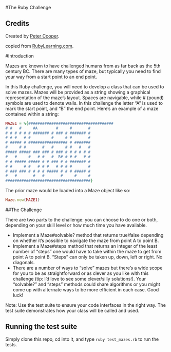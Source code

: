 #The Ruby Challenge

## Credits

Created by [Peter Cooper](http://twitter.com/peterc).

copied from [RubyLearning.com](http://rubylearning.com/blog/2009/12/27/rpcfn-mazes-5/).


#Introduction

Mazes are known to have challenged humans from as far back as the 5th century BC. There are many types of maze, but typically you need to find your way from a start point to an end point.

In this Ruby challenge, you will need to develop a class that can be used to solve mazes. Mazes will be provided as a string showing a graphical representation of the maze’s layout. Spaces are navigable, while # (pound) symbols are used to denote walls. In this challenge the letter “A” is used to mark the start point, and “B” the end point. Here’s an example of a maze contained within a string:

```ruby
MAZE1 = %{#####################################
# #   #     #A        #     #       #
# # # # # # ####### # ### # ####### #
# # #   # #         #     # #       #
# ##### # ################# # #######
#     # #       #   #     # #   #   #
##### ##### ### ### # ### # # # # # #
#   #     #   # #   #  B# # # #   # #
# # ##### ##### # # ### # # ####### #
# #     # #   # # #   # # # #       #
# ### ### # # # # ##### # # # ##### #
#   #       #   #       #     #     #
#####################################}
```

The prior maze would be loaded into a Maze object like so:

```ruby
Maze.new(MAZE1)
```

##The Challenge

There are two parts to the challenge: you can choose to do one or both, depending on your skill level or how much time you have available.

- Implement a Maze#solvable? method that returns true/false depending on whether it’s possible to navigate the maze from point A to point B.
- Implement a Maze#steps method that returns an integer of the least number of “steps” one would have to take within the maze to get from point A to point B. “Steps” can only be taken up, down, left or right. No diagonals.
- There are a number of ways to “solve” mazes but there’s a wide scope for you to be as straightforward or as clever as you like with this challenge (tip: I’d love to see some clever/silly solutions!). Your “solvable?” and “steps” methods could share algorithms or you might come up with alternate ways to be more efficient in each case. Good luck!

Note: Use the test suite to ensure your code interfaces in the right way. The test suite demonstrates how your class will be called and used.

## Running the test suite

Simply clone this repo, cd into it, and type ```ruby test_mazes.rb``` to run the tests.
